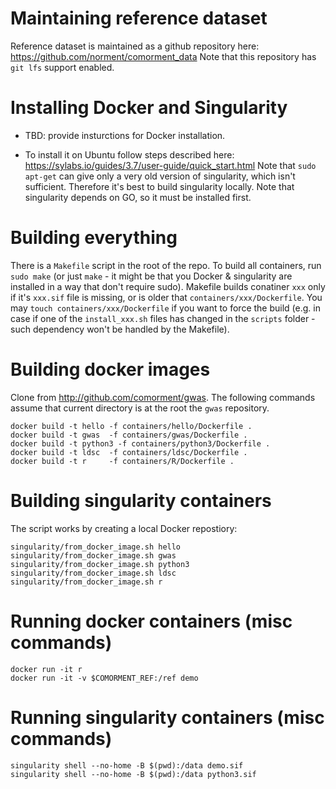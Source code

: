 # Maintaining reference dataset

Reference dataset is maintained as a github repository here:  https://github.com/norment/comorment_data
Note that this repository has ``git lfs`` support enabled.

# Installing Docker and Singularity

* TBD: provide insturctions for Docker installation.

* To install it on Ubuntu follow steps described here: https://sylabs.io/guides/3.7/user-guide/quick_start.html
  Note that ``sudo apt-get`` can give only a very old version of singularity, which isn't sufficient.
  Therefore it's best to build singularity locally.  Note that singularity depends on GO, so it must be installed first.

# Building everything

There is a ``Makefile`` script in the root of the repo. To build all containers, run ``sudo make``
(or just ``make`` - it might be that you Docker & singularity are installed in a way that don't require sudo).
Makefile builds conatiner ``xxx`` only if it's ``xxx.sif`` file is missing, or is older that ``containers/xxx/Dockerfile``.
You may ``touch containers/xxx/Dockerfile`` if you want to force the build 
(e.g. in case if one of the ``install_xxx.sh`` files has changed in the ``scripts`` folder - such dependency won't be handled by the Makefile).

# Building docker images

Clone from http://github.com/comorment/gwas.
The following commands assume that current directory is at the root the ``gwas`` repository.
```
docker build -t hello -f containers/hello/Dockerfile .
docker build -t gwas  -f containers/gwas/Dockerfile .
docker build -t python3 -f containers/python3/Dockerfile .
docker build -t ldsc  -f containers/ldsc/Dockerfile .
docker build -t r     -f containers/R/Dockerfile .
```

# Building singularity containers

The script works by creating a local Docker repostiory:
```
singularity/from_docker_image.sh hello
singularity/from_docker_image.sh gwas
singularity/from_docker_image.sh python3
singularity/from_docker_image.sh ldsc
singularity/from_docker_image.sh r
```

# Running docker containers (misc commands)

```
docker run -it r
docker run -it -v $COMORMENT_REF:/ref demo 
```

# Running singularity containers (misc commands)

```
singularity shell --no-home -B $(pwd):/data demo.sif
singularity shell --no-home -B $(pwd):/data python3.sif
```
